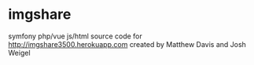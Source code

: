 # imgshare
symfony php/vue js/html source code for http://imgshare3500.herokuapp.com created by Matthew Davis and Josh Weigel
